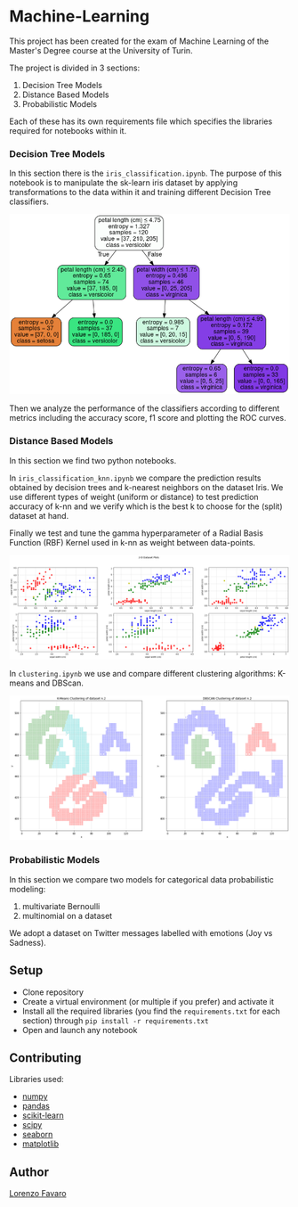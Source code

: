 # Machine-Learning
This project has been created for the exam of Machine Learning of the Master's Degree course at the University of Turin.

The project is divided in 3 sections:
 1. Decision Tree Models
 2. Distance Based Models
 3. Probabilistic Models

Each of these has its own requirements file which specifies the libraries required for notebooks within it.

### Decision Tree Models
In this section there is the `iris_classification.ipynb`.
The purpose of this notebook is to manipulate the sk-learn iris dataset by applying transformations to the data within it and training different Decision Tree classifiers.

<p align="center">
  <img src="https://github.com/lorenzofavaro/Machine-Learning/blob/main/docs/decision-tree.png"/>
</p>

Then we analyze the performance of the classifiers according to different metrics including the accuracy score, f1 score and plotting the ROC curves.

### Distance Based Models
In this section we find two python notebooks.

In `iris_classification_knn.ipynb` we compare the prediction results obtained by decision trees and k-nearest neighbors on the dataset Iris. We use different types of weight (uniform or distance) to test prediction accuracy of k-nn and we verify which is the best k to choose for the (split) dataset at hand.

Finally we test and tune the gamma hyperparameter of a Radial Basis Function (RBF) Kernel used in k-nn as weight between data-points.

<p align="center">
  <img src="https://github.com/lorenzofavaro/Machine-Learning/blob/main/docs/knn.png"/>
</p>

In `clustering.ipynb` we use and compare different clustering algorithms: K-means and DBScan.

<p align="center">
  <img src="https://github.com/lorenzofavaro/Machine-Learning/blob/main/docs/clustering.png"/>
</p>


### Probabilistic Models
In this section we compare two models for categorical data probabilistic modeling: 
1. multivariate Bernoulli 
2. multinomial on a dataset 

We adopt a dataset on Twitter messages labelled with emotions (Joy vs Sadness).

## Setup
- Clone repository
- Create a virtual environment (or multiple if you prefer) and activate it
- Install all the required libraries (you find the `requirements.txt` for each section) through `pip install -r requirements.txt`
- Open and launch any notebook

## Contributing
Libraries used:
- [numpy](https://numpy.org/)
- [pandas](https://pandas.pydata.org/)
- [scikit-learn](https://scikit-learn.org/stable/)
- [scipy](https://scipy.org/)
- [seaborn](https://seaborn.pydata.org/)
- [matplotlib](https://matplotlib.org/)

## Author
[Lorenzo Favaro](https://github.com/lorenzofavaro)